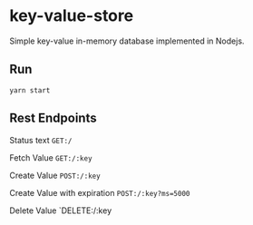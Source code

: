 # key-value-store

Simple key-value in-memory database implemented in Nodejs.

## Run

```
yarn start
```

## Rest Endpoints

Status text
`GET:/`

Fetch Value
`GET:/:key`

Create Value
`POST:/:key`

Create Value with expiration
`POST:/:key?ms=5000`

Delete Value
`DELETE:/:key

